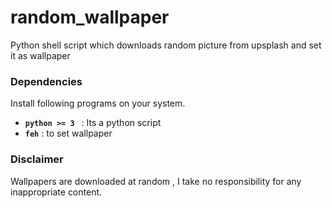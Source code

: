 # random_wallpaper
Python shell script which downloads random picture from upsplash and set it as wallpaper
### Dependencies

Install following programs on your system.

- **`python >= 3 `** : Its a python script
- **`feh`** : to set wallpaper

### Disclaimer 
Wallpapers are downloaded at random , I take no responsibility for any inappropriate content.
